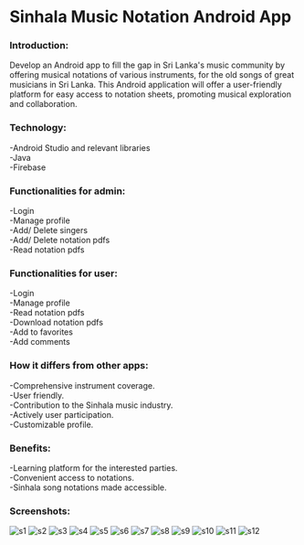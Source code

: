 # Sinhala Music Notation Android App

### Introduction: </br>
Develop an Android app to fill the gap in Sri Lanka's music community by offering musical notations of various instruments, for the old songs of great musicians in Sri Lanka. This Android application will offer a user-friendly platform for easy access to notation sheets, promoting musical exploration and collaboration.
</br>

### Technology: </br>
-Android Studio and relevant libraries </br>
-Java </br>
-Firebase</br>

### Functionalities for admin:</br>
-Login</br> 
-Manage profile </br>
-Add/ Delete singers </br>
-Add/ Delete notation pdfs </br>
-Read notation pdfs</br>

### Functionalities for user:</br>
-Login </br>
-Manage profile </br>
-Read notation pdfs </br>
-Download notation pdfs </br>
-Add to favorites </br>
-Add comments</br>

### How it differs from other apps: </br>
-Comprehensive instrument coverage. </br>
-User friendly. </br>
-Contribution to the Sinhala music industry. </br>
-Actively user participation. </br>
-Customizable profile.</br>

### Benefits:</br>
-Learning platform for the interested parties. </br>
-Convenient access to notations. </br>
-Sinhala song notations made accessible.</br>

### Screenshots: </br>
![s1](https://github.com/NilnGitHu/Sinhala-Music-Notation-Android-App/assets/140362425/4b90e8b0-676d-49ef-b134-37480014dc13)
![s2](https://github.com/NilnGitHu/Sinhala-Music-Notation-Android-App/assets/140362425/21c419bb-94fb-4a36-9129-5ad2ea7ccb57)
![s3](https://github.com/NilnGitHu/Sinhala-Music-Notation-Android-App/assets/140362425/52f43c55-be91-4fdc-861a-de7bba1f77db)
![s4](https://github.com/NilnGitHu/Sinhala-Music-Notation-Android-App/assets/140362425/d109df8a-ad8f-4844-8a3c-76f645cb9301)
![s5](https://github.com/NilnGitHu/Sinhala-Music-Notation-Android-App/assets/140362425/4b2a2340-efbd-4c77-b2b4-731292ecb128)
![s6](https://github.com/NilnGitHu/Sinhala-Music-Notation-Android-App/assets/140362425/ad8cabd2-1034-43a5-bf92-62bb69c7b97e)
![s7](https://github.com/NilnGitHu/Sinhala-Music-Notation-Android-App/assets/140362425/17cce3c1-f04a-462d-8655-5eacce0a8f10)
![s8](https://github.com/NilnGitHu/Sinhala-Music-Notation-Android-App/assets/140362425/c5a08ba9-382f-46a2-a3c6-399eb1636016)
![s9](https://github.com/NilnGitHu/Sinhala-Music-Notation-Android-App/assets/140362425/2095ace5-ecd3-414c-a375-d257db803756)
![s10](https://github.com/NilnGitHu/Sinhala-Music-Notation-Android-App/assets/140362425/2b838c11-4a43-41d6-bba1-690fe8a24243)
![s11](https://github.com/NilnGitHu/Sinhala-Music-Notation-Android-App/assets/140362425/b680d20e-86ad-4107-ba81-31ae1fdd3bd7)
![s12](https://github.com/NilnGitHu/Sinhala-Music-Notation-Android-App/assets/140362425/54bde1e9-9838-48d2-8636-4cf101732146)
